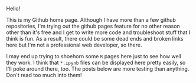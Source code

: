 Hello!

This is my Github home page. Although I have more than a few github repositories, I'm trying out the github pages feature for no other reason other than it's free and I get to write more code and troubleshoot stuff that I think is fun. As a result, there could be some dead ends and broken links here but I'm not a professional web developer, so there. 

I may end up trying to shoehorn some `R` pages here just to see how well they work. I think that `*.ipynb` files can be displayed here pretty easily, so I'll poke around there, too. The posts below are more testing than anything. Don't read too much into them!